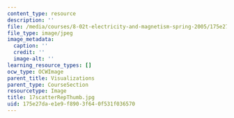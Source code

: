 ```yaml
---
content_type: resource
description: ''
file: /media/courses/8-02t-electricity-and-magnetism-spring-2005/175e27dae1e9f8903f640f531f036570_17scatterRepThumb.jpg
file_type: image/jpeg
image_metadata:
  caption: ''
  credit: ''
  image-alt: ''
learning_resource_types: []
ocw_type: OCWImage
parent_title: Visualizations
parent_type: CourseSection
resourcetype: Image
title: 17scatterRepThumb.jpg
uid: 175e27da-e1e9-f890-3f64-0f531f036570
---
```


